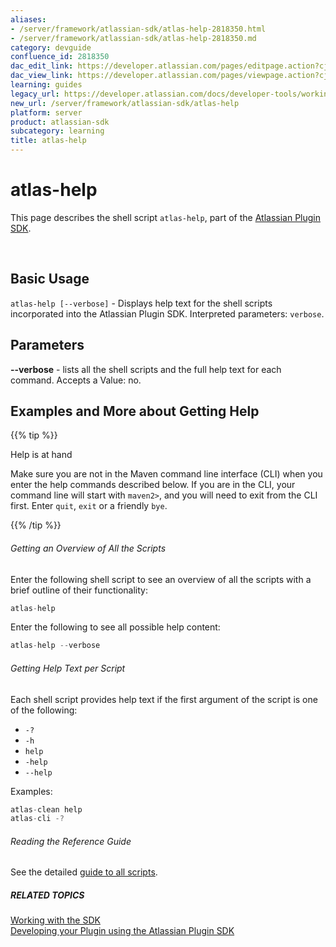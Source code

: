 ```yaml
---
aliases:
- /server/framework/atlassian-sdk/atlas-help-2818350.html
- /server/framework/atlassian-sdk/atlas-help-2818350.md
category: devguide
confluence_id: 2818350
dac_edit_link: https://developer.atlassian.com/pages/editpage.action?cjm=wozere&pageId=2818350
dac_view_link: https://developer.atlassian.com/pages/viewpage.action?cjm=wozere&pageId=2818350
learning: guides
legacy_url: https://developer.atlassian.com/docs/developer-tools/working-with-the-sdk/command-reference/atlas-help
new_url: /server/framework/atlassian-sdk/atlas-help
platform: server
product: atlassian-sdk
subcategory: learning
title: atlas-help
---
```

# atlas-help

This page describes the shell script `atlas-help`, part of the [Atlassian Plugin SDK](/server/framework/atlassian-sdk/working-with-the-sdk).

 

## Basic Usage

`atlas-help [--verbose]` - Displays help text for the shell scripts incorporated into the Atlassian Plugin SDK. Interpreted parameters: `verbose`.

## Parameters

**--verbose** - lists all the shell scripts and the full help text for each command. Accepts a Value: no.

## Examples and More about Getting Help

{{% tip %}}

Help is at hand

Make sure you are not in the Maven command line interface (CLI) when you enter the help commands described below. If you are in the CLI, your command line will start with `maven2>`, and you will need to exit from the CLI first. Enter `quit`, `exit` or a friendly `bye`.

{{% /tip %}}

###### Getting an Overview of All the Scripts

Enter the following shell script to see an overview of all the scripts with a brief outline of their functionality:

``` javascript
atlas-help
```

Enter the following to see all possible help content:

``` javascript
atlas-help --verbose
```

###### Getting Help Text per Script

Each shell script provides help text if the first argument of the script is one of the following:

-   `-?`
-   `-h`
-   `help`
-   `-help`
-   `--help`

Examples:

``` javascript
atlas-clean help
atlas-cli -?
```

###### Reading the Reference Guide

See the detailed <a href="/pages/createpage.action?spaceKey=DOCS&amp;title=Atlassian+Plugin+SDK+Documentation&amp;linkCreation=true&amp;fromPageId=2818463" class="createlink">guide to all scripts</a>.

##### RELATED TOPICS

[Working with the SDK](/server/framework/atlassian-sdk/working-with-the-sdk)  
<a href="/pages/createpage.action?spaceKey=DOCS&amp;title=Developing+your+Plugin+using+the+Atlassian+Plugin+SDK&amp;linkCreation=true&amp;fromPageId=2818350" class="createlink">Developing your Plugin using the Atlassian Plugin SDK</a>




















































































































































































































































































































































































































































































































